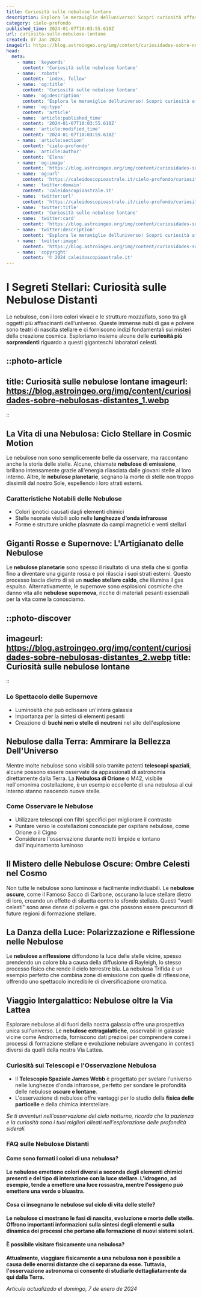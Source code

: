 ```yaml
---
title: Curiosità sulle nebulose lontane
description: Esplora le meraviglie delluniverso! Scopri curiosità affascinanti sulle nebulose lontane che illuminano il nostro cielo notturno. Leggi ora!
category: cielo-profondo
published_time: 2024-01-07T10:03:55.610Z
url: curiosita-sulle-nebulose-lontane
created: 07 Jan 2024
imageUrl: https://blog.astroingeo.org/img/content/curiosidades-sobre-nebulosas-distantes_1.webp
head:
  meta:
    - name: 'keywords'
      content: 'Curiosità sulle nebulose lontane'
    - name: 'robots'
      content: 'index, follow'
    - name: 'og:title'
      content: 'Curiosità sulle nebulose lontane'
    - name: 'og:description'
      content: 'Esplora le meraviglie delluniverso! Scopri curiosità affascinanti sulle nebulose lontane che illuminano il nostro cielo notturno. Leggi ora!'
    - name: 'og:type'
      content: 'article'
    - name: 'article:published_time'
      content: '2024-01-07T10:03:55.610Z'
    - name: 'article:modified_time'
      content: '2024-01-07T10:03:55.610Z'
    - name: 'article:section'
      content: 'cielo-profondo'
    - name: 'article:author'
      content: 'Elena'
    - name: 'og:image'
      content: 'https://blog.astroingeo.org/img/content/curiosidades-sobre-nebulosas-distantes_1.webp'
    - name: 'og:url'
      content: 'https://caleidoscopioastrale.it/cielo-profondo/curiosita-sulle-nebulose-lontane'
    - name: 'twitter:domain'
      content: 'caleidoscopioastrale.it'
    - name: 'twitter:url'
      content: 'https://caleidoscopioastrale.it/cielo-profondo/curiosita-sulle-nebulose-lontane'
    - name: 'twitter:title'
      content: 'Curiosità sulle nebulose lontane'
    - name: 'twitter:card'
      content: 'https://blog.astroingeo.org/img/content/curiosidades-sobre-nebulosas-distantes_1.webp'
    - name: 'twitter:description'
      content: 'Esplora le meraviglie delluniverso! Scopri curiosità affascinanti sulle nebulose lontane che illuminano il nostro cielo notturno. Leggi ora!'
    - name: 'twitter:image'
      content: 'https://blog.astroingeo.org/img/content/curiosidades-sobre-nebulosas-distantes_1.webp'
    - name: 'copyright'
      content: '© 2024 caleidoscopioastrale.it'
---
```

# I Segreti Stellari: Curiosità sulle Nebulose Distanti

Le nebulose, con i loro colori vivaci e le strutture mozzafiato, sono tra gli oggetti più affascinanti dell'universo. Queste immense nubi di gas e polvere sono teatri di nascita stellare e ci forniscono indizi fondamentali sui misteri della creazione cosmica. Esploriamo insieme alcune delle **curiosità più sorprendenti** riguardo a questi giganteschi laboratori celesti.

::photo-article
---
title: Curiosità sulle nebulose lontane
imageurl: https://blog.astroingeo.org/img/content/curiosidades-sobre-nebulosas-distantes_1.webp
---
::

## La Vita di una Nebulosa: Ciclo Stellare in Cosmic Motion
Le nebulose non sono semplicemente belle da osservare, ma raccontano anche la storia delle stelle. Alcune, chiamate **nebulose di emissione**, brillano intensamente grazie all'energia rilasciata dalle giovani stelle al loro interno. Altre, le **nebulose planetarie**, segnano la morte di stelle non troppo dissimili dal nostro Sole, espellendo i loro strati esterni.

### Caratteristiche Notabili delle Nebulose
- Colori ipnotici causati dagli elementi chimici
- Stelle neonate visibili solo nelle **lunghezze d'onda infrarosse**
- Forme e strutture uniche plasmate da campi magnetici e venti stellari

## Giganti Rosse e Supernove: L'Artigianato delle Nebulose
Le **nebulose planetarie** sono spesso il risultato di una stella che si gonfia fino a diventare una gigante rossa e poi rilascia i suoi strati esterni. Questo processo lascia dietro di sé un **nucleo stellare caldo**, che illumina il gas espulso. Alternativamente, le supernove sono esplosioni cosmiche che danno vita alle **nebulose supernova**, ricche di materiali pesanti essenziali per la vita come la conosciamo.

::photo-discover
---
imageurl: https://blog.astroingeo.org/img/content/curiosidades-sobre-nebulosas-distantes_2.webp
title: Curiosità sulle nebulose lontane
---
::

### Lo Spettacolo delle Supernove
- Luminosità che può eclissare un'intera galassia
- Importanza per la sintesi di elementi pesanti
- Creazione di **buchi neri o stelle di neutroni** nel sito dell'esplosione

## Nebulose dalla Terra: Ammirare la Bellezza Dell'Universo
Mentre molte nebulose sono visibili solo tramite potenti **telescopi spaziali**, alcune possono essere osservate da appassionati di astronomia direttamente dalla Terra. La **Nebulosa di Orione** o M42, visibile nell'omonima costellazione, è un esempio eccellente di una nebulosa al cui interno stanno nascendo nuove stelle.

### Come Osservare le Nebulose
- Utilizzare telescopi con filtri specifici per migliorare il contrasto
- Puntare verso le costellazioni conosciute per ospitare nebulose, come Orione o il Cigno
- Considerare l'osservazione durante notti limpide e lontano dall'inquinamento luminoso

## Il Mistero delle Nebulose Oscure: Ombre Celesti nel Cosmo
Non tutte le nebulose sono luminose e facilmente individuabili. Le **nebulose oscure**, come il Famoso Sacco di Carbone, oscurano la luce stellare dietro di loro, creando un effetto di siluetta contro lo sfondo stellato. Questi "vuoti celesti" sono aree dense di polvere e gas che possono essere precursori di future regioni di formazione stellare.

## La Danza della Luce: Polarizzazione e Riflessione nelle Nebulose
Le **nebulose a riflessione** diffondono la luce delle stelle vicine, spesso prendendo un colore blu a causa della diffusione di Rayleigh, lo stesso processo fisico che rende il cielo terrestre blu. La nebulosa Trifida è un esempio perfetto che combina zone di emissione con quelle di riflessione, offrendo uno spettacolo incredibile di diversificazione cromatica.

## Viaggio Intergalattico: Nebulose oltre la Via Lattea
Esplorare nebulose al di fuori della nostra galassia offre una prospettiva unica sull'universo. Le **nebulose extragalattiche**, osservabili in galassie vicine come Andromeda, forniscono dati preziosi per comprendere come i processi di formazione stellare e evoluzione nebulare avvengano in contesti diversi da quelli della nostra Via Lattea.

### Curiosità sui Telescopi e l'Osservazione Nebulosa
- Il **Telescopio Spaziale James Webb** è progettato per svelare l'universo nelle lunghezze d'onda infrarosse, perfetto per sondare le profondità delle nebulose **oscure e lontane**.
- L'osservazione di nebulose offre vantaggi per lo studio della **fisica delle particelle** e della chimica interstellare.

*Se ti avventuri nell'osservazione del cielo notturno, ricorda che la pazienza e la curiosità sono i tuoi migliori alleati nell'esplorazione delle profondità siderali.*

### FAQ sulle Nebulose Distanti

#### Come sono formati i colori di una nebulosa?
**Le nebulose emettono colori diversi a seconda degli elementi chimici presenti e del tipo di interazione con la luce stellare. L'idrogeno, ad esempio, tende a emettere una luce rossastra, mentre l'ossigeno può emettere una verde o bluastra.**

#### Cosa ci insegnano le nebulose sul ciclo di vita delle stelle?
**Le nebulose ci mostrano le fasi di nascita, evoluzione e morte delle stelle. Offrono importanti informazioni sulla sintesi degli elementi e sulla dinamica dei processi che portano alla formazione di nuovi sistemi solari.**

#### È possibile visitare fisicamente una nebulosa?
**Attualmente, viaggiare fisicamente a una nebulosa non è possibile a causa delle enormi distanze che ci separano da esse. Tuttavia, l'osservazione astronoma ci consente di studiarle dettagliatamente da qui dalla Terra.**

_Artículo actualizado el domingo, 7 de enero de 2024_